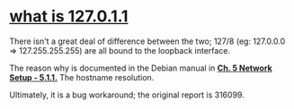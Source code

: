 # **[what is 127.0.1.1](https://serverfault.com/questions/363095/why-does-my-hostname-appear-with-the-address-127-0-1-1-rather-than-127-0-0-1-in)**

There isn't a great deal of difference between the two; 127/8 (eg: 127.0.0.0 => 127.255.255.255) are all bound to the loopback interface.

The reason why is documented in the Debian manual in **[Ch. 5 Network Setup - 5.1.1.](http://www.debian.org/doc/manuals/debian-reference/ch05.en.html#_the_hostname_resolution)** The hostname resolution.

Ultimately, it is a bug workaround; the original report is 316099.

